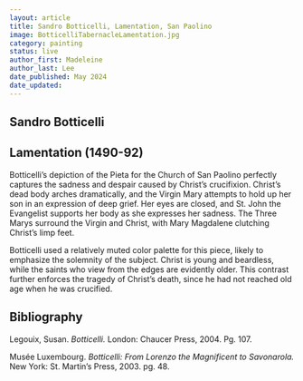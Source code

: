 ```yaml
---
layout: article
title: Sandro Botticelli, Lamentation, San Paolino
image: BotticelliTabernacleLamentation.jpg
category: painting
status: live
author_first: Madeleine 
author_last: Lee
date_published: May 2024
date_updated:
---
```


## Sandro Botticelli
## Lamentation (1490-92)

Botticelli’s depiction of the Pieta for the Church of San Paolino perfectly captures the sadness and despair caused by Christ’s crucifixion. Christ’s dead body arches dramatically, and the Virgin Mary attempts to hold up her son in an expression of deep grief. Her eyes are closed, and St. John the Evangelist supports her body as she expresses her sadness. The Three Marys surround the Virgin and Christ, with Mary Magdalene clutching Christ’s limp feet.  

 

Botticelli used a relatively muted color palette for this piece, likely to emphasize the solemnity of the subject. Christ is young and beardless, while the saints who view from the edges are evidently older. This contrast further enforces the tragedy of Christ’s death, since he had not reached old age when he was crucified. 

## Bibliography 
Legouix, Susan. *Botticelli.* London: Chaucer Press, 2004. Pg. 107. 

Musée Luxembourg. *Botticelli: From Lorenzo the Magnificent to Savonarola.* New York: St. Martin’s Press, 2003. pg. 48. 
